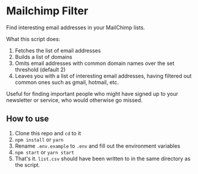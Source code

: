 # Mailchimp Filter

Find interesting email addresses in your MailChimp lists.

What this script does:

1. Fetches the list of email addresses
2. Builds a list of domains
3. Omits email addresses with common domain names over the set threshold (default 2)
4. Leaves you with a list of interesting email addresses, having filtered out common ones such as gmail, hotmail, etc.

Useful for finding important people who might have signed up to your newsletter or service, who would otherwise go missed.

## How to use

1. Clone this repo and `cd` to it
2. `npm install` or `yarn`
3. Rename `.env.example` to `.env` and fill out the environment variables
4. `npm start` or `yarn start`
5. That's it. `list.csv` should have been written to in the same directory as the script.
